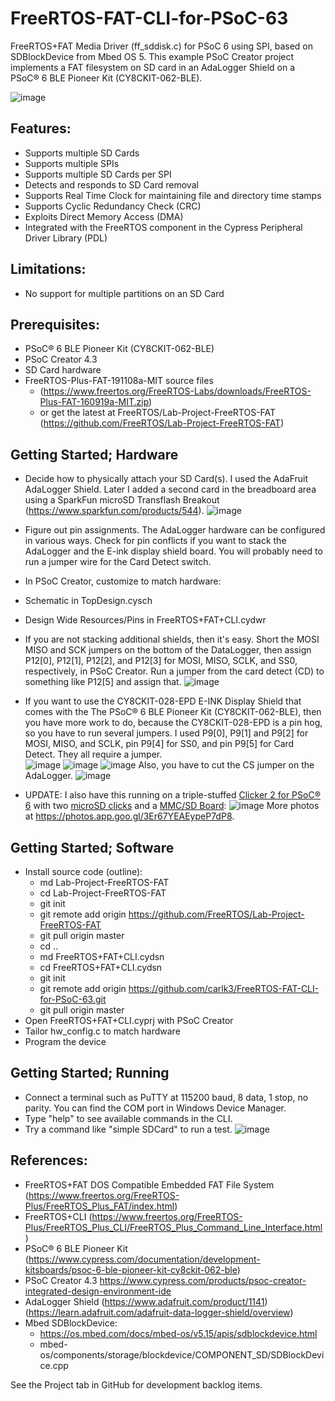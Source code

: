 # FreeRTOS-FAT-CLI-for-PSoC-63
FreeRTOS+FAT Media Driver (ff_sddisk.c) for PSoC 6 using SPI, based on SDBlockDevice from Mbed OS 5. This example PSoC Creator project implements a FAT filesystem on SD card in an AdaLogger Shield on a PSoC® 6 BLE Pioneer Kit (CY8CKIT-062-BLE).

![image](https://github.com/carlk3/FreeRTOS-FAT-CLI-for-PSoC-63/blob/master/images/IMG_1276.JPG "Finished product")

## Features:
* Supports multiple SD Cards
* Supports multiple SPIs
* Supports multiple SD Cards per SPI
* Detects and responds to SD Card removal
* Supports Real Time Clock for maintaining file and directory time stamps
* Supports Cyclic Redundancy Check (CRC)
* Exploits Direct Memory Access (DMA)
* Integrated with the FreeRTOS component in the Cypress Peripheral Driver Library (PDL)

## Limitations:
* No support for multiple partitions on an SD Card

## Prerequisites:
* PSoC® 6 BLE Pioneer Kit (CY8CKIT-062-BLE)
* PSoC Creator 4.3 
* SD Card hardware
* FreeRTOS-Plus-FAT-191108a-MIT source files 
  * (https://www.freertos.org/FreeRTOS-Labs/downloads/FreeRTOS-Plus-FAT-160919a-MIT.zip)
  * or get the latest at FreeRTOS/Lab-Project-FreeRTOS-FAT (https://github.com/FreeRTOS/Lab-Project-FreeRTOS-FAT)

## Getting Started; Hardware
* Decide how to physically attach your SD Card(s). I used the AdaFruit AdaLogger Shield. Later I added a second card in the breadboard area using a SparkFun microSD Transflash Breakout (https://www.sparkfun.com/products/544). ![image](https://github.com/carlk3/FreeRTOS-FAT-CLI-for-PSoC-63/blob/master/images/IMG_1259.JPG "Two Cards")
* Figure out pin assignments. The AdaLogger hardware can be configured in various ways. Check for pin conflicts if you want to stack the AdaLogger and the E-ink display shield board. You will probably need to run a jumper wire for the Card Detect switch.
 * In PSoC Creator, customize to match hardware:
  * Schematic in TopDesign.cysch 
  * Design Wide Resources/Pins in FreeRTOS+FAT+CLI.cydwr 

 * If you are not stacking additional shields, then it's easy. Short the MOSI MISO and SCK jumpers on the bottom of the DataLogger, then assign P12[0], P12[1], P12[2], and P12[3] for MOSI, MISO, SCLK, and SS0, respectively, in PSoC Creator. Run a jumper from the card detect (CD) to something like P12[5] and assign that. 
![image](https://github.com/carlk3/FreeRTOS-FAT-CLI-for-PSoC-63/blob/master/images/IMG_1258.JPG "Shorting the jumpers")
  
* If you want to use the CY8CKIT-028-EPD E-INK Display Shield that comes with the The PSoC® 6 BLE Pioneer Kit (CY8CKIT-062-BLE), then you have more work to do, because the CY8CKIT-028-EPD is a pin hog, so you have to run several jumpers. I used P9[0], P9[1] and P9[2] for MOSI, MISO, and SCLK, pin P9[4] for SS0, and pin P9[5] for Card Detect. They all require a jumper.  
![image](https://github.com/carlk3/FreeRTOS-FAT-CLI-for-PSoC-63/blob/master/images/IMG_1267.JPG "Jumpers in header")
![image](https://github.com/carlk3/FreeRTOS-FAT-CLI-for-PSoC-63/blob/master/images/IMG_1261.JPG "Jumpers on AdaLogger")
![image](https://github.com/carlk3/FreeRTOS-FAT-CLI-for-PSoC-63/blob/master/images/IMG_1263.JPG "Jumpers on AdaLogger")
Also, you have to cut the CS jumper on the AdaLogger.
![image](https://github.com/carlk3/FreeRTOS-FAT-CLI-for-PSoC-63/blob/master/images/IMG_1230.JPG "Cutting CS")
 
 * UPDATE: I also have this running on a triple-stuffed [Clicker 2 for PSoC® 6](https://www.mikroe.com/clicker-2-psoc6) with two [microSD clicks](https://www.mikroe.com/microsd-click) and a [MMC/SD Board](https://www.mikroe.com/mmc-sd-board):
 ![image](https://github.com/carlk3/FreeRTOS-FAT-CLI-for-PSoC-63/blob/master/images/IMG_1288.JPG "Clicker 2")
 More photos at https://photos.app.goo.gl/3Er67YEAEypeP7dP8.
 
## Getting Started; Software
* Install source code (outline):
  * md Lab-Project-FreeRTOS-FAT
  * cd Lab-Project-FreeRTOS-FAT
  * git init
  * git remote add origin https://github.com/FreeRTOS/Lab-Project-FreeRTOS-FAT
  * git pull origin master
  * cd ..
  * md FreeRTOS+FAT+CLI.cydsn
  * cd FreeRTOS+FAT+CLI.cydsn
  * git init
  * git remote add origin https://github.com/carlk3/FreeRTOS-FAT-CLI-for-PSoC-63.git
  * git pull origin master
* Open FreeRTOS+FAT+CLI.cyprj with PSoC Creator
* Tailor hw_config.c to match hardware
* Program the device

## Getting Started; Running
* Connect a terminal such as PuTTY at 115200 baud, 8 data, 1 stop, no parity. You can find the COM port in Windows Device Manager.
* Type "help" to see available commands in the CLI.
* Try a command like "simple SDCard" to run a test.
![image](https://github.com/carlk3/FreeRTOS-FAT-CLI-for-PSoC-63/blob/master/images/tty.png "Running")

## References:
* FreeRTOS+FAT DOS Compatible Embedded FAT File System (https://www.freertos.org/FreeRTOS-Plus/FreeRTOS_Plus_FAT/index.html)
* FreeRTOS+CLI (https://www.freertos.org/FreeRTOS-Plus/FreeRTOS_Plus_CLI/FreeRTOS_Plus_Command_Line_Interface.html)
* PSoC® 6 BLE Pioneer Kit (https://www.cypress.com/documentation/development-kitsboards/psoc-6-ble-pioneer-kit-cy8ckit-062-ble) 
* PSoC Creator 4.3 https://www.cypress.com/products/psoc-creator-integrated-design-environment-ide
* AdaLogger Shield (https://www.adafruit.com/product/1141) (https://learn.adafruit.com/adafruit-data-logger-shield/overview)
* Mbed SDBlockDevice:
  * https://os.mbed.com/docs/mbed-os/v5.15/apis/sdblockdevice.html
  * mbed-os/components/storage/blockdevice/COMPONENT_SD/SDBlockDevice.cpp

See the Project tab in GitHub for development backlog items.
